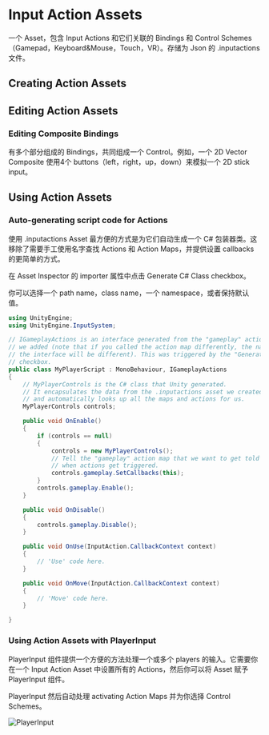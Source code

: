 # Input Action Assets

一个 Asset，包含 Input Actions 和它们关联的 Bindings 和 Control Schemes（Gamepad，Keyboard&Mouse，Touch，VR）。存储为 Json 的 .inputactions 文件。

## Creating Action Assets

## Editing Action Assets

### Editing Composite Bindings

有多个部分组成的 Bindings，共同组成一个 Control。例如，一个 2D Vector Composite 使用4个 buttons（left，right，up，down）来模拟一个 2D stick input。

## Using Action Assets

### Auto-generating script code for Actions

使用 .inputactions Asset 最方便的方式是为它们自动生成一个 C# 包装器类。这移除了需要手工使用名字查找 Actions 和 Action Maps，并提供设置 callbacks 的更简单的方式。

在 Asset Inspector 的 importer 属性中点击 Generate C# Class checkbox。

你可以选择一个 path name，class name，一个 namespace，或者保持默认值。

```C#
using UnityEngine;
using UnityEngine.InputSystem;

// IGameplayActions is an interface generated from the "gameplay" action map
// we added (note that if you called the action map differently, the name of
// the interface will be different). This was triggered by the "Generate Interfaces"
// checkbox.
public class MyPlayerScript : MonoBehaviour, IGameplayActions
{
    // MyPlayerControls is the C# class that Unity generated.
    // It encapsulates the data from the .inputactions asset we created
    // and automatically looks up all the maps and actions for us.
    MyPlayerControls controls;

    public void OnEnable()
    {
        if (controls == null)
        {
            controls = new MyPlayerControls();
            // Tell the "gameplay" action map that we want to get told about
            // when actions get triggered.
            controls.gameplay.SetCallbacks(this);
        }
        controls.gameplay.Enable();
    }

    public void OnDisable()
    {
        controls.gameplay.Disable();
    }

    public void OnUse(InputAction.CallbackContext context)
    {
        // 'Use' code here.
    }

    public void OnMove(InputAction.CallbackContext context)
    {
        // 'Move' code here.
    }

}
```

### Using Action Assets with PlayerInput

PlayerInput 组件提供一个方便的方法处理一个或多个 players 的输入。它需要你在一个 Input Action Asset 中设置所有的 Actions，然后你可以将 Asset 赋予 PlayerInput 组件。

PlayerInput 然后自动处理 activating Action Maps 并为你选择 Control Schemes。

![PlayerInput](../../../Image/PlayerInput.png)
